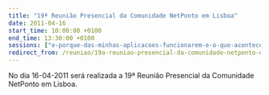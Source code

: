 ```yaml
---
title: "19ª Reunião Presencial da Comunidade NetPonto em Lisboa"
date: 2011-04-16
start_time: 10:00:00 +0100
end_time: 13:30:00 +0100
sessions: ["o-porque-das-minhas-aplicacoes-funcionarem-e-o-que-acontece-com-os-recursos-que-utilizo", "umbraco-the-open-source-asp-net-cms"]
redirect_from: /reuniao/19a-reuniao-presencial-da-comunidade-netponto-em-lisboa/
---
```

No dia 16-04-2011 será realizada a 19ª Reunião Presencial da Comunidade NetPonto em Lisboa.

